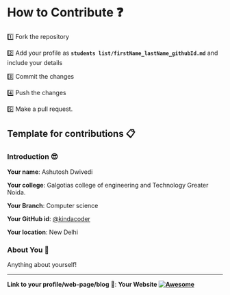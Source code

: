 # How to Contribute :question:

:one: Fork the repository

:two: Add your profile as **`students list/firstName_lastName_githubId.md`** and include your details

:three: Commit the changes

:four: Push the changes

:five: Make a pull request.

## Template for contributions :clipboard:

### Introduction :sunglasses:

**Your name**: Ashutosh Dwivedi

**Your college**: Galgotias college of engineering and Technology Greater Noida.

**Your Branch**: Computer science

**Your GitHub id**: [@kindacoder](https://github.com/kindacoder)

**Your location**: New Delhi

### About You :boy:

Anything about yourself!

---

**Link to your profile/web-page/blog** :link:: **Your Website**  **[![Awesome](https://awesome.re/badge.svg)](https://github.com)**
